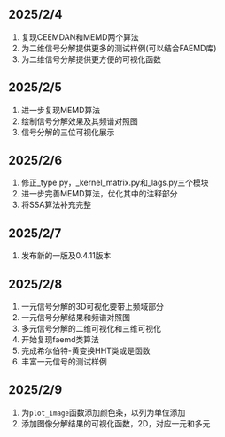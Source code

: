 ## 2025/2/4

1. 复现CEEMDAN和MEMD两个算法
2. 为二维信号分解提供更多的测试样例(可以结合FAEMD库)
3. 为二维信号分解提供更方便的可视化函数

## 2025/2/5

1. 进一步复现MEMD算法
2. 绘制信号分解效果及其频谱对照图
3. 信号分解的三位可视化展示

## 2025/2/6

1. 修正_type.py，_kernel_matrix.py和_lags.py三个模块
2. 进一步完善MEMD算法，优化其中的注释部分
3. 将SSA算法补充完整

## 2025/2/7

1. 发布新的一版及0.4.11版本

## 2025/2/8

1. 一元信号分解的3D可视化要带上频域部分
2. 一元信号分解结果和频谱对照图
3. 多元信号分解的二维可视化和三维可视化
4. 开始复现faemd类算法
5. 完成希尔伯特-黄变换HHT类或是函数
6. 丰富一元信号的测试样例

## 2025/2/9

1. 为`plot_image`函数添加颜色条，以列为单位添加
2. 添加图像分解结果的可视化函数，2D，对应一元和多元


